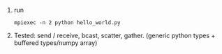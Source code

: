 1. run
    ```shell
    mpiexec -n 2 python hello_world.py
    ```

2. Tested: send / receive, bcast, scatter, gather. (generic python types + buffered types/numpy array)